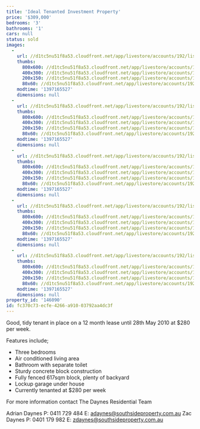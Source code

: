 ```yaml
---
title: 'Ideal Tenanted Investment Property'
price: '$309,000'
bedrooms: '3'
bathrooms: '1'
cars: null
status: sold
images:
  -
    url: //d1tc5nu51f8a53.cloudfront.net/app/livestore/accounts/192/listings/98176/images/1164766-1_5439083716_20140411032424.jpg
    thumbs:
      800x600: //d1tc5nu51f8a53.cloudfront.net/app/livestore/accounts/192/listings/98176/images/1164766-1_5439083716_20140411032424_800x600.jpg
      400x300: //d1tc5nu51f8a53.cloudfront.net/app/livestore/accounts/192/listings/98176/images/1164766-1_5439083716_20140411032424_400x300.jpg
      200x150: //d1tc5nu51f8a53.cloudfront.net/app/livestore/accounts/192/listings/98176/images/1164766-1_5439083716_20140411032424_200x150.jpg
      80x60: //d1tc5nu51f8a53.cloudfront.net/app/livestore/accounts/192/listings/98176/images/1164766-1_5439083716_20140411032424_80x60.jpg
    modtime: '1397165527'
    dimensions: null
  -
    url: //d1tc5nu51f8a53.cloudfront.net/app/livestore/accounts/192/listings/98176/images/1164766-2_5592471077_20140411032423.jpg
    thumbs:
      800x600: //d1tc5nu51f8a53.cloudfront.net/app/livestore/accounts/192/listings/98176/images/1164766-2_5592471077_20140411032423_800x600.jpg
      400x300: //d1tc5nu51f8a53.cloudfront.net/app/livestore/accounts/192/listings/98176/images/1164766-2_5592471077_20140411032423_400x300.jpg
      200x150: //d1tc5nu51f8a53.cloudfront.net/app/livestore/accounts/192/listings/98176/images/1164766-2_5592471077_20140411032423_200x150.jpg
      80x60: //d1tc5nu51f8a53.cloudfront.net/app/livestore/accounts/192/listings/98176/images/1164766-2_5592471077_20140411032423_80x60.jpg
    modtime: '1397165527'
    dimensions: null
  -
    url: //d1tc5nu51f8a53.cloudfront.net/app/livestore/accounts/192/listings/98176/images/1164766-3_7078123763_20140411032422.jpg
    thumbs:
      800x600: //d1tc5nu51f8a53.cloudfront.net/app/livestore/accounts/192/listings/98176/images/1164766-3_7078123763_20140411032422_800x600.jpg
      400x300: //d1tc5nu51f8a53.cloudfront.net/app/livestore/accounts/192/listings/98176/images/1164766-3_7078123763_20140411032422_400x300.jpg
      200x150: //d1tc5nu51f8a53.cloudfront.net/app/livestore/accounts/192/listings/98176/images/1164766-3_7078123763_20140411032422_200x150.jpg
      80x60: //d1tc5nu51f8a53.cloudfront.net/app/livestore/accounts/192/listings/98176/images/1164766-3_7078123763_20140411032422_80x60.jpg
    modtime: '1397165527'
    dimensions: null
  -
    url: //d1tc5nu51f8a53.cloudfront.net/app/livestore/accounts/192/listings/98176/images/1164766-4_3173036161_20140411032423.jpg
    thumbs:
      800x600: //d1tc5nu51f8a53.cloudfront.net/app/livestore/accounts/192/listings/98176/images/1164766-4_3173036161_20140411032423_800x600.jpg
      400x300: //d1tc5nu51f8a53.cloudfront.net/app/livestore/accounts/192/listings/98176/images/1164766-4_3173036161_20140411032423_400x300.jpg
      200x150: //d1tc5nu51f8a53.cloudfront.net/app/livestore/accounts/192/listings/98176/images/1164766-4_3173036161_20140411032423_200x150.jpg
      80x60: //d1tc5nu51f8a53.cloudfront.net/app/livestore/accounts/192/listings/98176/images/1164766-4_3173036161_20140411032423_80x60.jpg
    modtime: '1397165527'
    dimensions: null
  -
    url: //d1tc5nu51f8a53.cloudfront.net/app/livestore/accounts/192/listings/98176/images/1164766-5_2827726248_20140411032424.jpg
    thumbs:
      800x600: //d1tc5nu51f8a53.cloudfront.net/app/livestore/accounts/192/listings/98176/images/1164766-5_2827726248_20140411032424_800x600.jpg
      400x300: //d1tc5nu51f8a53.cloudfront.net/app/livestore/accounts/192/listings/98176/images/1164766-5_2827726248_20140411032424_400x300.jpg
      200x150: //d1tc5nu51f8a53.cloudfront.net/app/livestore/accounts/192/listings/98176/images/1164766-5_2827726248_20140411032424_200x150.jpg
      80x60: //d1tc5nu51f8a53.cloudfront.net/app/livestore/accounts/192/listings/98176/images/1164766-5_2827726248_20140411032424_80x60.jpg
    modtime: '1397165527'
    dimensions: null
property_id: '146090'
id: fc370c73-ecfe-4266-a910-03792aa4dc3f
---
```

Good, tidy tenant in place on a 12 month lease until 28th May 2010 at $280 per week.

Features include;
* Three bedrooms
* Air conditioned living area
* Bathroom with separate toilet
* Sturdy concrete block construction
* Fully fenced 617sqm block, plenty of backyard
* Lockup garage under house
* Currently tenanted at $280 per week

For more information contact The Daynes Residential Team

Adrian Daynes
P: 0411 729 484
E: adaynes@southsideproperty.com.au
Zac Daynes
P: 0401 179 982
E: zdaynes@southsideproperty.com.au